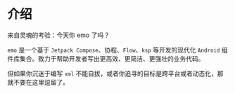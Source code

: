 # 介绍

来自灵魂的考验：今天你 emo 了吗？

`emo` 是一个基于 `Jetpack Compose`、协程、`Flow`、`ksp` 等开发的现代化 `Android` 组件库集合。致力于帮助开发者写出更高效、更简洁、更强壮的业务代码。

但如果你沉迷于编写 `xml` 不能自拔，或者你追寻的目标是跨平台或者动态化，那就不要在这里逗留了。